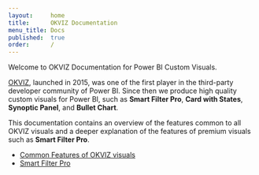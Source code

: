 ```yaml
---
layout:     home
title:      OKVIZ Documentation
menu_title: Docs
published:  true
order:      /
---
```

Welcome to OKVIZ Documentation for Power BI Custom Visuals.

[OKVIZ](https://okviz.com), launched in 2015, was one of the first player in the third-party developer community of Power BI. Since then we produce high quality custom visuals for Power BI, such as **Smart Filter Pro**, **Card with States**, **Synoptic Panel**, and **Bullet Chart**.

This documentation contains an overview of the features common to all OKVIZ visuals and a deeper explanation of the features of premium visuals such as **Smart Filter Pro**.

- [Common Features of OKVIZ visuals](general)
- [Smart Filter Pro](smart-filter-pro)